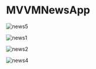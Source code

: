 # MVVMNewsApp

![news5](https://user-images.githubusercontent.com/11808995/170113446-52f9568f-d60c-4551-9845-f938e13399cf.jpg)

![news1](https://user-images.githubusercontent.com/11808995/170112374-f8460eb2-c94b-4a94-9272-275cef123be6.jpg)

![news2](https://user-images.githubusercontent.com/11808995/170112610-6b4f0515-ae76-4607-a7e9-7e7715cd4ac1.jpg)

![news4](https://user-images.githubusercontent.com/11808995/170113152-d3fedff8-c42e-41c6-96d6-8def3fbde64f.jpg)
